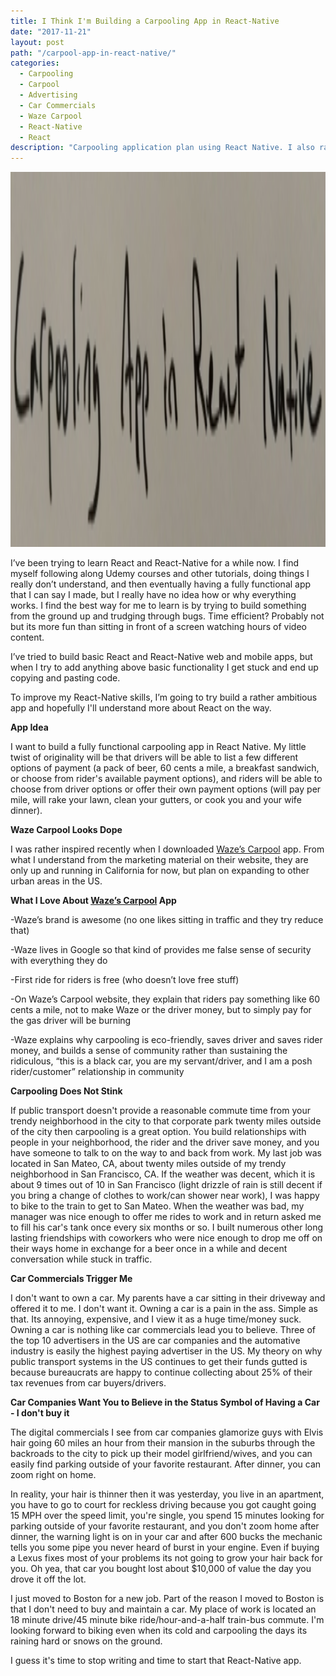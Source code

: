 ```yaml
---
title: I Think I'm Building a Carpooling App in React-Native
date: "2017-11-21"
layout: post
path: "/carpool-app-in-react-native/"
categories:
  - Carpooling
  - Carpool
  - Advertising
  - Car Commercials
  - Waze Carpool
  - React-Native
  - React
description: "Carpooling application plan using React Native. I also rant about not wanting to own a car and not liking car commercials"
---
```


<img height="600" src="./appimage.png" alt="App built in React Native that looks like it was written by a five year old">

I’ve been trying to learn React and React-Native for a while now. I find myself following along Udemy courses and other tutorials, doing things I really don’t understand, and then eventually having a fully functional app that I can say I made, but I really have no idea how or why everything works. I find the best way for me to learn is by trying to build something from the ground up and trudging through bugs. Time efficient? Probably not but its more fun than sitting in front of a screen watching hours of video content.

I’ve tried to build basic React and React-Native web and mobile apps, but when I try to add anything above basic functionality I get stuck and end up copying and pasting code.

To improve my React-Native skills, I’m going to try build a rather ambitious app and hopefully I'll understand more about React on the way.

<strong>App Idea</strong>

I want to build a fully functional carpooling app in React Native. My little twist of originality will be that drivers will be able to list a few different options of payment (a pack of beer, 60 cents a mile, a breakfast sandwich, or choose from rider's available payment options), and riders will be able to choose from driver options or offer their own payment options (will pay per mile, will rake your lawn, clean your gutters, or cook you and your wife dinner).

<strong>Waze Carpool Looks Dope</strong>

I was rather inspired recently when I downloaded [Waze’s Carpool](https://www.waze.com/carpool/) app. From what I understand from the marketing material on their website, they are only up and running in California for now, but plan on expanding to other urban areas in the US.

<strong>What I Love About [Waze’s Carpool](https://www.waze.com/carpool/) App</strong>

-Waze’s brand is awesome (no one likes sitting in traffic and they try reduce that)

-Waze lives in Google so that kind of provides me false sense of security with everything they do

-First ride for riders is free (who doesn’t love free stuff)

-On Waze’s Carpool website, they explain that riders pay something like 60 cents a mile, not to make Waze or the driver money, but to simply pay for the gas driver will be burning

-Waze explains why carpooling is eco-friendly, saves driver and saves rider money, and builds a sense of community rather than sustaining the ridiculous, “this is a black car, you are my servant/driver, and I am a posh rider/customer” relationship in community

<strong>Carpooling Does Not Stink</strong>

If public transport doesn't provide a reasonable commute time from your trendy neighborhood in the city to that corporate park twenty miles outside of the city then carpooling is a great option. You build relationships with people in your neighborhood, the rider and the driver save money, and you have someone to talk to on the way to and back from work. My last job was located in San Mateo, CA, about twenty miles outside of my trendy neighborhood in San Francisco, CA. If the weather was decent, which it is about 9 times out of 10 in San Francisco (light drizzle of rain is still decent if you bring a change of clothes to work/can shower near work), I was happy to bike to the train to get to San Mateo. When the weather was bad, my manager was nice enough to offer me rides to work and in return asked me to fill his car's tank once every six months or so. I built numerous other long lasting friendships with coworkers who were nice enough to drop me off on their ways home in exchange for a beer once in a while and decent conversation while stuck in traffic.

<strong>Car Commercials Trigger Me</strong>

I don't want to own a car. My parents have a car sitting in their driveway and offered it to me. I don't want it. Owning a car is a pain in the ass. Simple as that. Its annoying, expensive, and I view it as a huge time/money suck. Owning a car is nothing like car commercials lead you to believe. Three of the top 10 advertisers in the US are car companies and the automative industry is easily the highest paying advertiser in the US. My theory on why public transport systems in the US continues to get their funds gutted is because bureaucrats are happy to continue collecting about 25% of their tax revenues from car buyers/drivers.

<strong>Car Companies Want You to Believe in the Status Symbol of Having a Car - I don't buy it</strong>

The digital commercials I see from car companies glamorize guys with Elvis hair going 60 miles an hour from their mansion in the suburbs through the backroads to the city to pick up their model girlfriend/wives, and you can easily find parking outside of your favorite restaurant. After dinner, you can zoom right on home.

In reality, your hair is thinner then it was yesterday, you live in an apartment, you have to go to court for reckless driving because you got caught going 15 MPH over the speed limit, you're single, you spend 15 minutes looking for parking outside of your favorite restaurant, and you don't zoom home after dinner, the warning light is on in your car and after 600 bucks the mechanic tells you some pipe you never heard of burst in your engine. Even if buying a Lexus fixes most of your problems its not going to grow your hair back for you. Oh yea, that car you bought lost about $10,000 of value the day you drove it off the lot.

I just moved to Boston for a new job. Part of the reason I moved to Boston is that I don't need to buy and maintain a car. My place of work is located an 18 minute drive/45 minute bike ride/hour-and-a-half train-bus commute. I'm looking forward to biking even when its cold and carpooling the days its raining hard or snows on the ground.

I guess it's time to stop writing and time to start that React-Native app.

